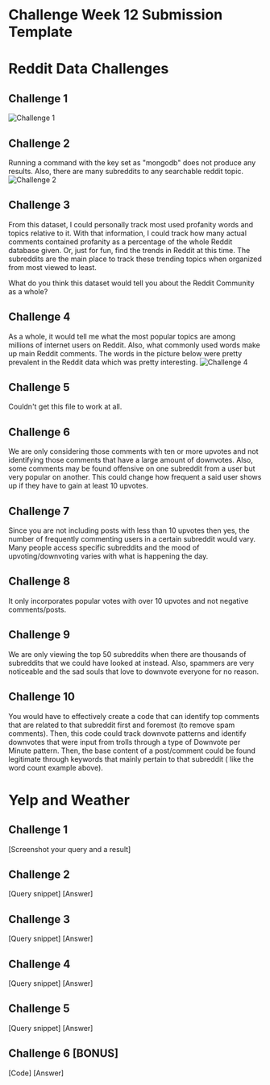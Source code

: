 # Challenge Week 12 Submission Template

# Reddit Data Challenges

## Challenge 1

![Challenge 1](http://i.imgur.com/bso7fBY.png)

## Challenge 2

Running a command with the key set as "mongodb" does not produce any results. Also, there are many subreddits to any searchable reddit topic. 
 ![Challenge 2](http://i.imgur.com/hTm8QbZ.png)
 
## Challenge 3

From this dataset, I could personally track most used profanity words and topics relative to it. With that information, I could track how many actual comments contained profanity as a percentage of the whole Reddit database given. Or, just for fun, find the trends in Reddit at this time. The subreddits are the main place to track these trending topics when organized from most viewed to least.

What do you think this dataset would tell you about the Reddit Community as a whole?

## Challenge 4

As a whole, it would tell me what the most popular topics are among millions of internet users on Reddit. Also, what commonly used words make up main Reddit comments. The words in the picture below were pretty prevalent in the Reddit data which was pretty interesting.
![Challenge 4](http://i.imgur.com/f34io6A.png)

## Challenge 5

Couldn't get this file to work at all. 


## Challenge 6

We are only considering those comments with ten or more upvotes and not identifying those comments that have a large amount of downvotes. Also, some comments may be found offensive on one subreddit from a user but very popular on another. This could change how frequent a said user shows up if they have to gain at least 10 upvotes.  

## Challenge 7

Since you are not including posts with less than 10 upvotes then yes, the number of frequently commenting users in a certain subreddit would vary. Many people access specific subreddits and the mood of upvoting/downvoting varies with what is happening the day. 

## Challenge 8

It only incorporates popular votes with over 10 upvotes and not negative comments/posts.

## Challenge 9

We are only viewing the top 50 subreddits when there are thousands of subreddits that we could have looked at instead.
Also, spammers are very noticeable and the sad souls that love to downvote everyone for no reason.
## Challenge 10

You would have to effectively create a code that can identify top comments that are related to that subreddit first and foremost (to remove spam comments). Then, this code could track downvote patterns and identify downvotes that were input from trolls through a type of Downvote per Minute pattern. Then, the base content of a post/comment could be found legitimate through keywords that mainly pertain to that subreddit ( like the word count example above). 

# Yelp and Weather 

## Challenge 1

[Screenshot your query and a result]

## Challenge 2

[Query snippet]
[Answer]

## Challenge 3

[Query snippet]
[Answer]

## Challenge 4

[Query snippet]
[Answer]

## Challenge 5

[Query snippet]
[Answer]

## Challenge 6 [BONUS]

[Code]
[Answer]



